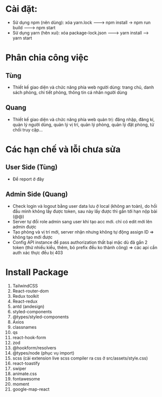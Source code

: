 # Cài đặt:
- Sử dụng npm (nên dùng): xóa yarn.lock ---> npm install -> npm run build ---> npm start
- Sử dụng yarn (hên xui): xóa package-lock.json ---> yarn install --> yarn start

# Phân chia công việc
## Tùng
- Thiết kế giao diện và chức năng phía web người dùng: trang chủ, danh sách phòng, chi tiết phòng, thông tin cá nhân người dùng
## Quang
- Thiết kế giao diện và chức năng phía web quản trị: đăng nhập, đăng kí, quản lý người dùng, quản lý vị trí, quản lý phòng, quản lý đặt phòng, từ chối truy cập...


# Các hạn chế và lỗi chưa sửa
## User Side (Tùng)
- Để report ở đây
## Admin Side (Quang)
- Check login và logout bằng user data lưu ở local (không an toàn), do hồi đầu mình không lấy được token, sau này lấy được thì gần tới hạn nộp bài (@@)
- Server tự đổi role admin sang user khi tạo acc mới. chỉ có edit mới lên admin được
- Tạo phòng và vị trí mới, server nhận nhưng không tự động assign ID => không tạo mới được
- Config API instance để pass authorization thất bại mặc dù đã gắn 2 token (thử nhiều kiểu, thêm, bỏ prefix đều ko thành công) => các api cần auth xác thực đều bị 403

# Install Package
1. TailwindCSS
2. React-router-dom
3. Redux toolkit
4. React-redux
5. antd (andesign)
6. styled-components
7. @types/styled-components
8. Axios
9. classnames
10. qs
11. react-hook-form
12. zod
13. @hookform/resolvers
14. @types/node (phục vụ import)
15. scss (cài extension live scss compiler ra css ở src/assets/style.css)
16. react-toastify
17. swiper
18. animate.css
19. fontawesome
20. moment
21. google-map-react